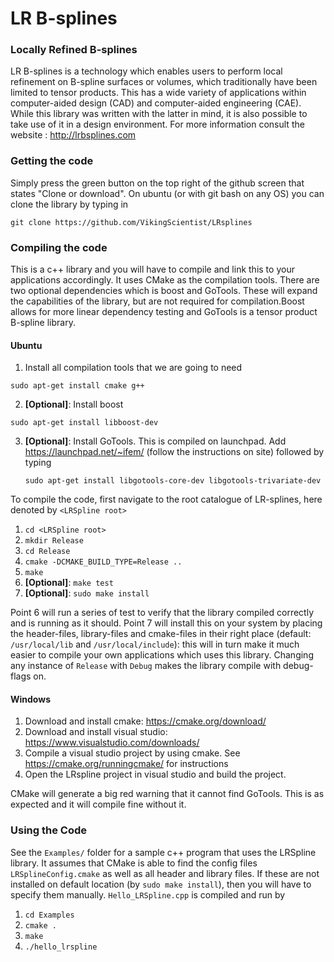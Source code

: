 # LR B-splines

### Locally Refined B-splines

LR B-splines is a technology which enables users to perform local refinement on B-spline surfaces or volumes, which traditionally have been limited to tensor products. This has a wide variety of applications within computer-aided design (CAD) and computer-aided engineering (CAE). While this library was written with the latter in mind, it is also possible to take use of it in a design environment. For more information consult the website : http://lrbsplines.com

### Getting the code

Simply press the green button on the top right of the github screen that states "Clone or download". On ubuntu (or with git bash on any OS) you can clone the library by typing in 

  `git clone https://github.com/VikingScientist/LRsplines`

### Compiling the code

This is a c++ library and you will have to compile and link this to your applications accordingly. It uses CMake as the compilation tools. There are two optional dependencies which is boost and GoTools. These will expand the capabilities of the library, but are not required for compilation.Boost allows for more linear dependency testing and GoTools is a tensor product B-spline library.

#### Ubuntu 

1. Install all compilation tools that we are going to need

  `sudo apt-get install cmake g++`

2. **[Optional]**: Install boost

  `sudo apt-get install libboost-dev`

3. **[Optional]**: Install GoTools. This is compiled on launchpad. Add https://launchpad.net/~ifem/ (follow the instructions on site) followed by typing

    `sudo apt-get install libgotools-core-dev libgotools-trivariate-dev`

To compile the code, first navigate to the root catalogue of LR-splines, here denoted by `<LRSpline root>` 

1. `cd <LRSpline root>`
2. `mkdir Release`
3. `cd Release`
4. `cmake -DCMAKE_BUILD_TYPE=Release ..`
5. `make`
6. **[Optional]**: `make test`
7. **[Optional]**: `sudo make install`

Point 6 will run a series of test to verify that the library compiled correctly and is running as it should. Point 7 will install this on your system by placing the header-files, library-files and cmake-files in their right place (default: `/usr/local/lib` and `/usr/local/include`): this will in turn make it much easier to compile your own applications which uses this library. Changing any instance of `Release` with `Debug` makes the library compile with debug-flags on.

#### Windows

1. Download and install cmake: https://cmake.org/download/
2. Download and install visual studio: https://www.visualstudio.com/downloads/
3. Compile a visual studio project by using cmake. See https://cmake.org/runningcmake/ for instructions
4. Open the LRspline project in visual studio and build the project.

CMake will generate a big red warning that it cannot find GoTools. This is as expected and it will compile fine without it.

### Using the Code

See the `Examples/` folder for a sample c++ program that uses the LRSpline library. It assumes that CMake is able to find the config files `LRSplineConfig.cmake` as well as all header and library files. If these are not installed on default location (by `sudo make install`), then you will have to specify them manually. `Hello_LRSpline.cpp` is compiled and run by

1. `cd Examples`
2. `cmake .`
3. `make`
4. `./hello_lrspline`
